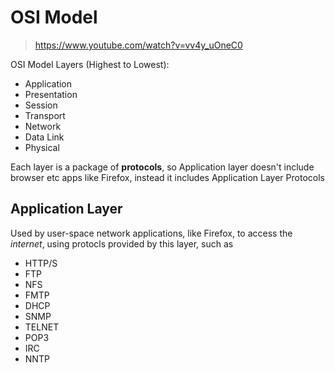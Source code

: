 # OSI Model

> https://www.youtube.com/watch?v=vv4y_uOneC0

OSI Model Layers (Highest to Lowest):
  * Application
  * Presentation
  * Session
  * Transport
  * Network
  * Data Link
  * Physical

Each layer is a package of **protocols**, so Application layer doesn't include browser etc apps like Firefox, instead it includes Application Layer Protocols

## Application Layer

Used by user-space network applications, like Firefox, to access the _internet_, using protocls provided by this layer, such as
  * HTTP/S
  * FTP
  * NFS
  * FMTP
  * DHCP
  * SNMP
  * TELNET
  * POP3
  * IRC
  * NNTP

